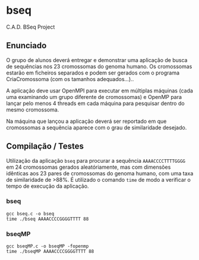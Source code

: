 # bseq
C.A.D. BSeq Project

## Enunciado
O grupo de alunos deverá entregar e demonstrar uma aplicação de busca de sequências nos 23 cromossomas do genoma humano. Os cromossomas estarão em ficheiros separados e podem ser gerados com o programa CriaCromossoma (com os tamanhos adequados...)..

A aplicação deve usar OpenMPI para executar em múltiplas máquinas (cada uma examinando um grupo diferente de cromossomas) e OpenMP para lançar pelo menos 4 threads em cada máquina para pesquisar dentro do mesmo cromossoma.

Na máquina que lançou a aplicação deverá ser reportado em que cromossomas a sequência aparece com o grau de similaridade desejado.

## Compilação / Testes
Utilização da aplicação `bseq` para procurar a sequência `AAAACCCCTTTTGGGG` em 24 cromossomas gerados aleatóriamente, mas com dimensões idênticas aos 23 pares de cromossomas do genoma humano, com uma taxa de similaridade de >88%. É utilizado o comando `time` de modo a verificar o tempo de execução da aplicação.

### bseq
```
gcc bseq.c -o bseq
time ./bseq AAAACCCCGGGGTTTT 88
```

### bseqMP
```
gcc bseqMP.c -o bseqMP -fopenmp
time ./bseqMP AAAACCCCGGGGTTTT 88
```
